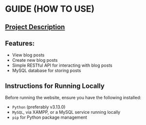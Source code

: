 # GUIDE (HOW TO USE)

## [Project Description](README.md)

## Features:
- View blog posts
- Create new blog posts
- Simple RESTful API for interacting with blog posts
- MySQL database for storing posts

## Instructions for Running Locally
Before running the website, ensure you have the following installed:
- `Python` (preferably v3.13.0)
- `MySQL`, via XAMPP, or a MySQL service running locally
- `pip` for Python package management





